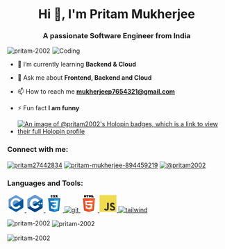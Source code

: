 <h1 align="center">Hi 👋, I'm Pritam Mukherjee</h1>
<h3 align="center">A passionate Software Engineer from India</h3>
<img align="right" alt="Coding" width="400" src="https://cdna.artstation.com/p/assets/images/images/028/102/058/original/pixel-jeff-matrix-s.gif?1593487263">

<p align="left"> <img src="https://komarev.com/ghpvc/?username=pritam-2002&label=Profile%20views&color=0e75b6&style=flat" alt="pritam-2002" /> </p>

- 🌱 I’m currently learning **Backend & Cloud**

- 💬 Ask me about **Frontend, Backend and Cloud**

- 📫 How to reach me **mukherjeep7654321@gmail.com**

- ⚡ Fun fact **I am funny**

- [![An image of @pritam2002's Holopin badges, which is a link to view their full Holopin profile](https://holopin.me/pritam2002)](https://holopin.io/@pritam2002)

<h3 align="left">Connect with me:</h3>
<p align="left">
<a href="https://twitter.com/pritam27442834" target="blank"><img align="center" src="https://upload.wikimedia.org/wikipedia/commons/thumb/6/6f/Logo_of_Twitter.svg/512px-Logo_of_Twitter.svg.png?20220821125553" alt="pritam27442834" height="30" width="40" /></a>
<a href="https://linkedin.com/in/pritam-mukherjee-894459219" target="blank"><img align="center" src="https://upload.wikimedia.org/wikipedia/commons/thumb/f/f8/LinkedIn_icon_circle.svg/800px-LinkedIn_icon_circle.svg.png" alt="pritam-mukherjee-894459219" height="30" width="40" /></a>
<a href="https://hashnode.com/@pritam2002" target="blank"><img align="center" src="https://www.logo.wine/a/logo/GitHub/GitHub-Icon-White-Dark-Background-Logo.wine.svg" alt="@pritam2002" height="30" width="40" /></a>
</p>

<h3 align="left">Languages and Tools:</h3>
<p align="left"> <a href="https://www.cprogramming.com/" target="_blank" rel="noreferrer"> <img src="https://raw.githubusercontent.com/devicons/devicon/master/icons/c/c-original.svg" alt="c" width="40" height="40"/> </a> <a href="https://www.w3schools.com/cpp/" target="_blank" rel="noreferrer"> <img src="https://raw.githubusercontent.com/devicons/devicon/master/icons/cplusplus/cplusplus-original.svg" alt="cplusplus" width="40" height="40"/> </a> <a href="https://www.w3schools.com/css/" target="_blank" rel="noreferrer"> <img src="https://raw.githubusercontent.com/devicons/devicon/master/icons/css3/css3-original-wordmark.svg" alt="css3" width="40" height="40"/> </a> <a href="https://git-scm.com/" target="_blank" rel="noreferrer"> <img src="https://www.vectorlogo.zone/logos/git-scm/git-scm-icon.svg" alt="git" width="40" height="40"/> </a> <a href="https://www.w3.org/html/" target="_blank" rel="noreferrer"> <img src="https://raw.githubusercontent.com/devicons/devicon/master/icons/html5/html5-original-wordmark.svg" alt="html5" width="40" height="40"/> </a> <a href="https://developer.mozilla.org/en-US/docs/Web/JavaScript" target="_blank" rel="noreferrer"> <img src="https://raw.githubusercontent.com/devicons/devicon/master/icons/javascript/javascript-original.svg" alt="javascript" width="40" height="40"/> </a> <a href="https://tailwindcss.com/" target="_blank" rel="noreferrer"> <img src="https://www.vectorlogo.zone/logos/tailwindcss/tailwindcss-icon.svg" alt="tailwind" width="40" height="40"/> </a> </p>

<p><img align="left" src="https://github-readme-stats.vercel.app/api/top-langs?username=pritam-2002&show_icons=true&locale=en&layout=compact" alt="pritam-2002" /></p>

<p>&nbsp;<img align="center" src="https://github-readme-stats.vercel.app/api?username=pritam-2002&show_icons=true&locale=en" alt="pritam-2002" /></p>

<p><img align="center" src="https://github-readme-streak-stats.herokuapp.com/?user=pritam-2002&" alt="pritam-2002" /></p>
